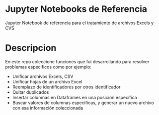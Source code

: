# Jupyter Notebooks de Referencia
Jupyter Notebook de referencia para el tratamiento de archivos Excels y CVS

# Descripcion
En este repo coleccione funciones que fui desarrollando para resolver problemas especificos como por ejemplo:

* Unificar archivos Excels, CSV
* Unificar hojas de un archivo Excel
* Reemplazo de identificadores por otros identificador
* Quitar duplicados
* Insertar columnas en Dataframes en una posicion especifica
* Buscar valores de columnas especificas, y generar un nuevo archivo con esa información coleccionada
